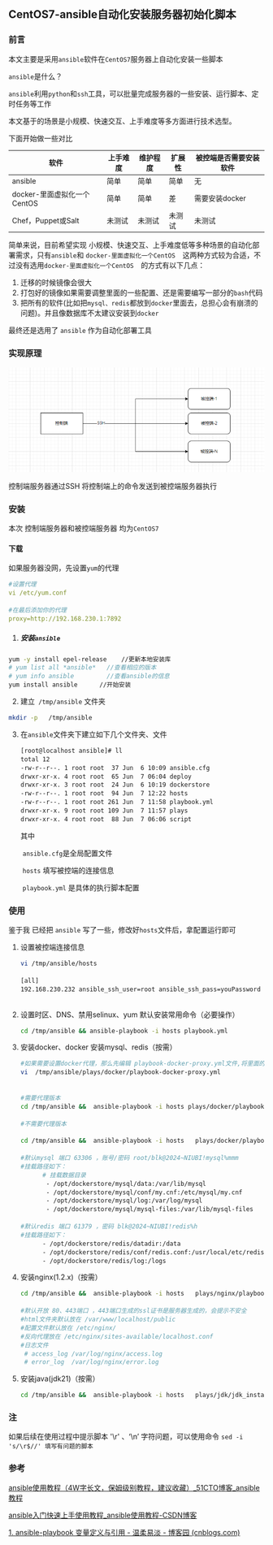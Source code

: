 ## CentOS7-ansible自动化安装服务器初始化脚本

### 前言

本文主要是采用`ansible`软件在`CentOS7`服务器上自动化安装一些脚本

`ansible`是什么？

​	`ansible`利用`python`和`ssh`工具，可以批量完成服务器的一些安装、运行脚本、定时任务等工作



本文基于的场景是小规模、快速交互、上手难度等多方面进行技术选型。

下面开始做一些对比

| 软件                        | 上手难度 | 维护程度 | 扩展性 | 被控端是否需要安装软件 |
| --------------------------- | -------- | -------- | ------ | ---------------------- |
| ansible                     | 简单     | 简单     | 简单   | 无                     |
| docker-里面虚拟化一个CentOS | 简单     | 简单     | 差     | 需要安装docker         |
| Chef，Puppet或Salt          | 未测试   | 未测试   | 未测试 | 未测试                 |



简单来说，目前希望实现 小规模、快速交互、上手难度低等多种场景的自动化部署需求，只有`ansible`和 `docker-里面虚拟化一个CentOS  `这两种方式较为合适，不过没有选用`docker-里面虚拟化一个CentOS  `的方式有以下几点：

1. 迁移的时候镜像会很大
2. 打包好的镜像如果需要调整里面的一些配置、还是需要编写一部分的`bash`代码
3. 把所有的软件(比如把`mysql、redis`都放到`docker`里面去，总担心会有崩溃的问题)。并且像数据库不太建议安装到`docker`

最终还是选用了 `ansible` 作为自动化部署工具



### 实现原理

![image-20240611103541738](./img/image-20240611103541738.png)

控制端服务器通过SSH 将控制端上的命令发送到被控端服务器执行 



### 安装

本次 控制端服务器和被控端服务器 均为`CentOS7`



#### 下载

如果服务器没网，先设置`yum`的代理

```yaml
#设置代理
vi /etc/yum.conf

#在最后添加你的代理
proxy=http://192.168.230.1:7892

```



1. ##### 安装`ansible`

```bash
yum -y install epel-release    //更新本地安装库
# yum list all *ansible*   //查看相应的版本
# yum info ansible         //查看ansible的信息
yum install ansible      //开始安装
```

2. 建立` /tmp/ansible` 文件夹


```bash
mkdir -p   /tmp/ansible
```

3. 在`ansible`文件夹下建立如下几个文件夹、文件

   ```bash
   [root@localhost ansible]# ll
   total 12
   -rw-r--r--. 1 root root  37 Jun  6 10:09 ansible.cfg
   drwxr-xr-x. 4 root root  65 Jun  7 06:04 deploy
   drwxr-xr-x. 3 root root  24 Jun  6 10:19 dockerstore
   -rw-r--r--. 1 root root  94 Jun  7 12:22 hosts
   -rw-r--r--. 1 root root 261 Jun  7 11:58 playbook.yml
   drwxr-xr-x. 9 root root 109 Jun  7 11:57 plays
   drwxr-xr-x. 4 root root  88 Jun  7 06:06 script
   
   ```

   其中

   ​	`ansible.cfg`是全局配置文件

   ​	`hosts`  填写被控端的连接信息

   ​	`playbook.yml` 是具体的执行脚本配置



### 使用

鉴于我 已经把 `ansible` 写了一些，修改好`hosts`文件后，拿配置运行即可 
1. 设置被控端连接信息
    ```bash
    vi /tmp/ansible/hosts
    
    [all]
    192.168.230.232 ansible_ssh_user=root ansible_ssh_pass=youPassword  ansible_port=22
        
    ```

2. 设置时区、DNS、禁用selinux、yum 默认安装常用命令（必要操作）

   ```bash
   cd /tmp/ansible && ansible-playbook -i hosts playbook.yml
   ```
   
3. 安装docker、docker 安装mysql、redis（按需）

   ```bash
   #如果需要设置docker代理，那么先编辑 playbook-docker-proxy.yml文件,将里面的 proxy_url 修改成你的代理IP
   vi  /tmp/ansible/plays/docker/playbook-docker-proxy.yml
   
   
   #需要代理版本
   cd /tmp/ansible &&  ansible-playbook -i hosts plays/docker/playbook-docker-proxy.yml      plays/docker/playbook-mysql.yml plays/docker/playbook-redis.yml
   	
   #不需要代理版本
   
   cd /tmp/ansible &&  ansible-playbook -i hosts   plays/docker/playbook-mysql.yml plays/docker/playbook-redis.yml
   
   #默认mysql 端口 63306 ，账号/密码 root/blk@2024~NIUBI!mysql%mmm
   #挂载路径如下：
         # 挂载数据目录
          - /opt/dockerstore/mysql/data:/var/lib/mysql
          - /opt/dockerstore/mysql/conf/my.cnf:/etc/mysql/my.cnf
          - /opt/dockerstore/mysql/log:/var/log/mysql
          - /opt/dockerstore/mysql/mysql-files:/var/lib/mysql-files
   
   #默认redis 端口 61379 ，密码 blk@2024~NIUBI!redis%h
   #挂载路径如下：
         - /opt/dockerstore/redis/datadir:/data
         - /opt/dockerstore/redis/conf/redis.conf:/usr/local/etc/redis/redis.conf
         - /opt/dockerstore/redis/log:/logs
   
   ```
   
4. 安装nginx(1.2.x)（按需）

   ```bash
   cd /tmp/ansible &&  ansible-playbook -i hosts   plays/nginx/playbook-nginx.yml  plays/nginx/playbook-nginx-conf.yml
   
   #默认开放 80、443端口 ，443端口生成的ssl证书是服务器生成的，会提示不安全
   #html文件夹默认放在 /var/www/localhost/public
   #配置文件默认放在 /etc/nginx/
   #反向代理放在 /etc/nginx/sites-available/localhost.conf
   #日志文件 
   	# access_log /var/log/nginx/access.log 
   	# error_log  /var/log/nginx/error.log 
   ```

5. 安装java(jdk21)（按需）

   ```bash
   cd /tmp/ansible &&  ansible-playbook -i hosts   plays/jdk/jdk_install_offline.yml
   ```



### 注

如果后续在使用过程中提示脚本 '\r' 、‘\n’ 字符问题，可以使用命令  `sed -i 's/\r$//' 填写有问题的脚本`



### 参考

[ansible使用教程（4W字长文，保姆级别教程，建议收藏）_51CTO博客_ansible 教程](https://blog.51cto.com/u_13540373/4850247#四、ansible使用入门)

[ansible入门快速上手使用教程_ansible使用教程-CSDN博客](https://blog.csdn.net/qq_33521184/article/details/122321996)

[1. ansible-playbook 变量定义与引用 - 温柔易淡 - 博客园 (cnblogs.com)](https://www.cnblogs.com/liaojiafa/p/9353760.html)